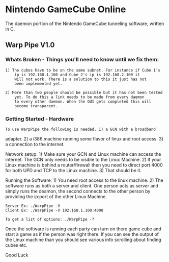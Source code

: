 # Nintendo GameCube Online
The daemon portion of the Nintendo GameCube tunneling software, written in C.

## Warp Pipe V1.0


### Whats Broken - Things you'll need to know until we fix them:

	1) The cubes have to be on the same subnet. For instance if Cube 1's
		ip is 192.168.1.100 and Cube 2's ip is 192.168.2.100 it
		will not work. There is a solution to this it just has not
		been implemented yet.

	2) More than two people should be possible but it has not been tested
		yet. To do this a link needs to be made from every daemon
		to every other daemon. When the GUI gets completed this will
		become transparent.


### Getting Started - Hardware

	To use WarpPipe the following is needed. 1) a GCN with a broadband
adapter. 2) a i386 machine running some flavor of linux and root access. 3) a
connection to the internet.

Network setup:
	1) Make sure your GCN and Linux machine can access the internet. The
		GCN only needs to be visible to the Linuc Machine.
	2) If your Linux machine is behind a router/firewall then you need to
	     direct port 4000 for both UPD and TCP to the Linux machine.
	3) That should be it.

Running the Software:
	1) You need root access to the linux machine.
	2) The software runs as both a server and client. One person acts as
	     server and simply runs the deamon, the second connects to the
	     other person by providing the ip:port of the other Linux Machine.

	Server Ex: ./WarpPipe -V
	Client Ex: ./WarpPipe -V 192.168.1.100:4000

	To get a list of options: ./WarpPipe -?

Once the software is running each party can turn on there game cube and start
a game as if the person was right there. If you can see the output of the Linux
machine than you should see various info scrolling about finding cubes etc.

Good Luck
